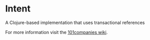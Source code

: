 # Intent
A Clojure-based implementation that uses transactional references

For more information visit the [101companies wiki](http://www.101companies.org).